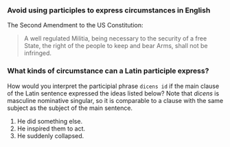 

### Avoid using participles to express circumstances in English

The Second Amendment to the US Constitution:

> A well regulated Militia, being necessary to the security of a free State, the right of the people to keep and bear Arms, shall not be infringed.



### What kinds of circumstance can a Latin participle express?

How would you interpret the participial phrase `dicens id` if the main clause of the Latin sentence expressed the ideas listed below?  Note that *dicens* is masculine nominative singular, so it is comparable to a clause with the same subject as the subject of the main sentence.

1. He did something else.
2. He inspired them to act.
3. He suddenly collapsed.
